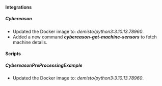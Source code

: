 
#### Integrations

##### Cybereason
- Updated the Docker image to: *demisto/python3:3.10.13.78960*.
- Added a new command ***cybereason-get-machine-sensors*** to fetch machine details.

#### Scripts

##### CybereasonPreProcessingExample

- Updated the Docker image to: *demisto/python3:3.10.13.78960*.

